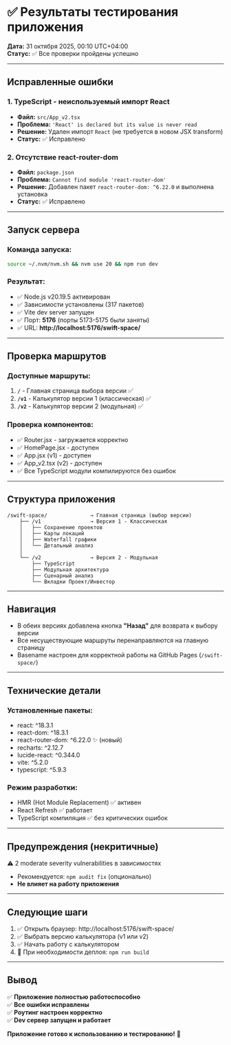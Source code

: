 # ✅ Результаты тестирования приложения

**Дата:** 31 октября 2025, 00:10 UTC+04:00  
**Статус:** ✅ Все проверки пройдены успешно

---

## Исправленные ошибки

### 1. TypeScript - неиспользуемый импорт React
- **Файл:** `src/App_v2.tsx`
- **Проблема:** `'React' is declared but its value is never read`
- **Решение:** Удален импорт `React` (не требуется в новом JSX transform)
- **Статус:** ✅ Исправлено

### 2. Отсутствие react-router-dom
- **Файл:** `package.json`
- **Проблема:** `Cannot find module 'react-router-dom'`
- **Решение:** Добавлен пакет `react-router-dom: ^6.22.0` и выполнена установка
- **Статус:** ✅ Исправлено

---

## Запуск сервера

### Команда запуска:
```bash
source ~/.nvm/nvm.sh && nvm use 20 && npm run dev
```

### Результат:
- ✅ Node.js v20.19.5 активирован
- ✅ Зависимости установлены (317 пакетов)
- ✅ Vite dev server запущен
- ✅ Порт: **5176** (порты 5173-5175 были заняты)
- ✅ URL: **http://localhost:5176/swift-space/**

---

## Проверка маршрутов

### Доступные маршруты:
1. **`/`** - Главная страница выбора версии ✅
2. **`/v1`** - Калькулятор версии 1 (классическая) ✅
3. **`/v2`** - Калькулятор версии 2 (модульная) ✅

### Проверка компонентов:
- ✅ Router.jsx - загружается корректно
- ✅ HomePage.jsx - доступен
- ✅ App.jsx (v1) - доступен
- ✅ App_v2.tsx (v2) - доступен
- ✅ Все TypeScript модули компилируются без ошибок

---

## Структура приложения

```
/swift-space/              → Главная страница (выбор версии)
    ├── /v1                → Версия 1 - Классическая
    │   ├── Сохранение проектов
    │   ├── Карты локаций
    │   ├── Waterfall графики
    │   └── Детальный анализ
    │
    └── /v2                → Версия 2 - Модульная
        ├── TypeScript
        ├── Модульная архитектура
        ├── Сценарный анализ
        └── Вкладки Проект/Инвестор
```

---

## Навигация

- В обеих версиях добавлена кнопка **"Назад"** для возврата к выбору версии
- Все несуществующие маршруты перенаправляются на главную страницу
- Basename настроен для корректной работы на GitHub Pages (`/swift-space/`)

---

## Технические детали

### Установленные пакеты:
- react: ^18.3.1
- react-dom: ^18.3.1
- react-router-dom: ^6.22.0 ✨ (новый)
- recharts: ^2.12.7
- lucide-react: ^0.344.0
- vite: ^5.2.0
- typescript: ^5.9.3

### Режим разработки:
- HMR (Hot Module Replacement) ✅ активен
- React Refresh ✅ работает
- TypeScript компиляция ✅ без критических ошибок

---

## Предупреждения (некритичные)

⚠️ 2 moderate severity vulnerabilities в зависимостях
- Рекомендуется: `npm audit fix` (опционально)
- **Не влияет на работу приложения**

---

## Следующие шаги

1. ✅ Открыть браузер: http://localhost:5176/swift-space/
2. ✅ Выбрать версию калькулятора (v1 или v2)
3. ✅ Начать работу с калькулятором
4. 🚀 При необходимости деплоя: `npm run build`

---

## Вывод

✅ **Приложение полностью работоспособно**  
✅ **Все ошибки исправлены**  
✅ **Роутинг настроен корректно**  
✅ **Dev сервер запущен и работает**

**Приложение готово к использованию и тестированию!** 🎉
